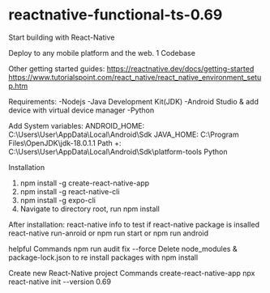 # reactnative-functional-ts-0.69

Start building with React-Native

Deploy to any mobile platform and the web. 1 Codebase

Other getting started guides:
https://reactnative.dev/docs/getting-started
https://www.tutorialspoint.com/react_native/react_native_environment_setup.htm

Requirements:
-Nodejs
-Java Development Kit(JDK)
-Android Studio & add device with virtual device manager
-Python

Add System variables:
ANDROID_HOME: C:\Users\User\AppData\Local\Android\Sdk
JAVA_HOME: C:\Program Files\OpenJDK\jdk-18.0.1.1
Path +: C:\Users\User\AppData\Local\Android\Sdk\platform-tools
Python

Installation
1. npm install -g create-react-native-app
2. npm install -g react-native-cli
3. npm install -g expo-cli
4. Navigate to directory root, run npm install

After installation:
react-native info to test if react-native package is insalled
react-native run-anroid or npm run start or npm run android

helpful Commands
npm run audit fix --force
Delete node_modules & package-lock.json to re install packages with npm install

Create new React-Native project Commands
create-react-native-app <project-name>
npx react-native init <project-name> --version 0.69
